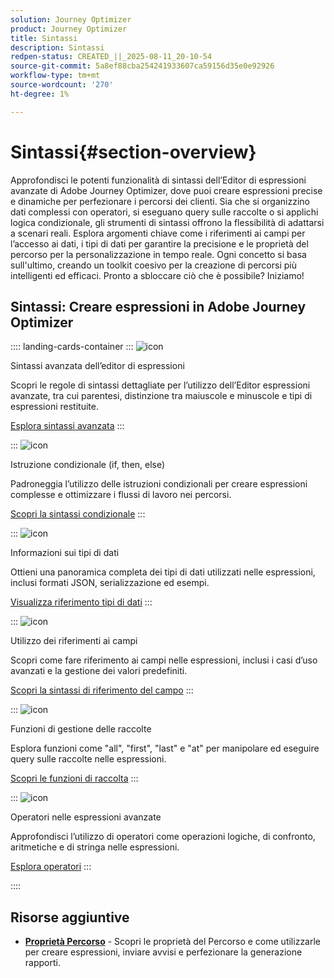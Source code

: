 ```yaml
---
solution: Journey Optimizer
product: Journey Optimizer
title: Sintassi
description: Sintassi
redpen-status: CREATED_||_2025-08-11_20-10-54
source-git-commit: 5a8ef88cba254241933607ca59156d35e0e92926
workflow-type: tm+mt
source-wordcount: '270'
ht-degree: 1%

---
```



# Sintassi{#section-overview}

Approfondisci le potenti funzionalità di sintassi dell’Editor di espressioni avanzate di Adobe Journey Optimizer, dove puoi creare espressioni precise e dinamiche per perfezionare i percorsi dei clienti. Sia che si organizzino dati complessi con operatori, si eseguano query sulle raccolte o si applichi logica condizionale, gli strumenti di sintassi offrono la flessibilità di adattarsi a scenari reali. Esplora argomenti chiave come i riferimenti ai campi per l’accesso ai dati, i tipi di dati per garantire la precisione e le proprietà del percorso per la personalizzazione in tempo reale. Ogni concetto si basa sull&#39;ultimo, creando un toolkit coesivo per la creazione di percorsi più intelligenti ed efficaci. Pronto a sbloccare ciò che è possibile? Iniziamo!

## Sintassi: Creare espressioni in Adobe Journey Optimizer

:::: landing-cards-container
:::
![icon](https://cdn.experienceleague.adobe.com/icons/code-branch.svg)

Sintassi avanzata dell’editor di espressioni

Scopri le regole di sintassi dettagliate per l’utilizzo dell’Editor espressioni avanzate, tra cui parentesi, distinzione tra maiuscole e minuscole e tipi di espressioni restituite.

[Esplora sintassi avanzata](../using/building-journeys/expression/generalities.md)
:::

:::
![icon](https://cdn.experienceleague.adobe.com/icons/list-check.svg)

Istruzione condizionale (if, then, else)

Padroneggia l’utilizzo delle istruzioni condizionali per creare espressioni complesse e ottimizzare i flussi di lavoro nei percorsi.

[Scopri la sintassi condizionale](../using/building-journeys/expression/conditional-instruction.md)
:::

:::
![icon](https://cdn.experienceleague.adobe.com/icons/book.svg)

Informazioni sui tipi di dati

Ottieni una panoramica completa dei tipi di dati utilizzati nelle espressioni, inclusi formati JSON, serializzazione ed esempi.

[Visualizza riferimento tipi di dati](../using/building-journeys/expression/data-types.md)
:::

:::
![icon](https://cdn.experienceleague.adobe.com/icons/code-branch.svg)

Utilizzo dei riferimenti ai campi

Scopri come fare riferimento ai campi nelle espressioni, inclusi i casi d’uso avanzati e la gestione dei valori predefiniti.

[Scopri la sintassi di riferimento del campo](../using/building-journeys/expression/field-references.md)
:::

:::
![icon](https://cdn.experienceleague.adobe.com/icons/gear.svg)

Funzioni di gestione delle raccolte

Esplora funzioni come &quot;all&quot;, &quot;first&quot;, &quot;last&quot; e &quot;at&quot; per manipolare ed eseguire query sulle raccolte nelle espressioni.

[Scopri le funzioni di raccolta](../using/building-journeys/expression/collection-management-functions.md)
:::

:::
![icon](https://cdn.experienceleague.adobe.com/icons/screwdriver-wrench.svg)

Operatori nelle espressioni avanzate

Approfondisci l’utilizzo di operatori come operazioni logiche, di confronto, aritmetiche e di stringa nelle espressioni.

[Esplora operatori](../using/building-journeys/expression/operators.md)
:::

::::


## Risorse aggiuntive

- **[Proprietà Percorso](../using/building-journeys/expression/journey-properties.md)** - Scopri le proprietà del Percorso e come utilizzarle per creare espressioni, inviare avvisi e perfezionare la generazione rapporti.
